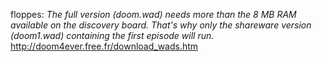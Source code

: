 
floppes: _The full version (doom.wad) needs more than the 8 MB RAM available on the discovery board. That's why only the shareware version (doom1.wad) containing the first episode will run._ <br>
http://doom4ever.free.fr/download_wads.htm
